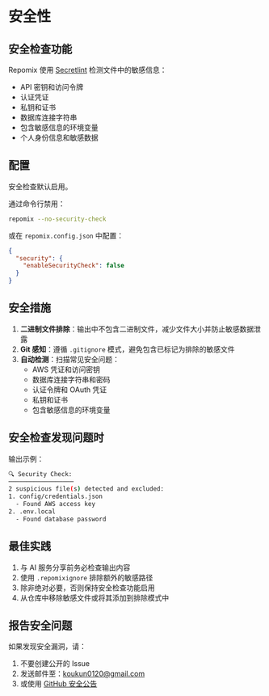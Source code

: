 # 安全性

## 安全检查功能

Repomix 使用 [Secretlint](https://github.com/secretlint/secretlint) 检测文件中的敏感信息：
- API 密钥和访问令牌
- 认证凭证
- 私钥和证书
- 数据库连接字符串
- 包含敏感信息的环境变量
- 个人身份信息和敏感数据

## 配置

安全检查默认启用。

通过命令行禁用：
```bash
repomix --no-security-check
```

或在 `repomix.config.json` 中配置：
```json
{
  "security": {
    "enableSecurityCheck": false
  }
}
```

## 安全措施

1. **二进制文件排除**：输出中不包含二进制文件，减少文件大小并防止敏感数据泄露
2. **Git 感知**：遵循 `.gitignore` 模式，避免包含已标记为排除的敏感文件
3. **自动检测**：扫描常见安全问题：
    - AWS 凭证和访问密钥
    - 数据库连接字符串和密码
    - 认证令牌和 OAuth 凭证
    - 私钥和证书
    - 包含敏感信息的环境变量

## 安全检查发现问题时

输出示例：
```bash
🔍 Security Check:
──────────────────
2 suspicious file(s) detected and excluded:
1. config/credentials.json
  - Found AWS access key
2. .env.local
  - Found database password
```

## 最佳实践

1. 与 AI 服务分享前务必检查输出内容
2. 使用 `.repomixignore` 排除额外的敏感路径
3. 除非绝对必要，否则保持安全检查功能启用
4. 从仓库中移除敏感文件或将其添加到排除模式中

## 报告安全问题

如果发现安全漏洞，请：
1. 不要创建公开的 Issue
2. 发送邮件至：koukun0120@gmail.com
3. 或使用 [GitHub 安全公告](https://github.com/yamadashy/repomix/security/advisories/new)
